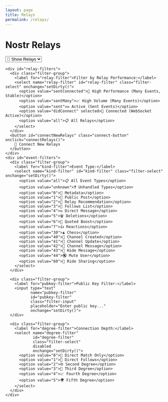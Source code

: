 ```yaml
---
layout: page
title: Relays
permalink: /relays/
---
```


<link rel="stylesheet" href="/assets/css/main.css">
<link rel="stylesheet" href="/assets/css/relays.css">
<script src="/js/relays.js"></script>

<div class="relays-container">
  <div class="page-header">
    <h1>Nostr Relays</h1>
  </div>

  <div class="controls-container">
    <select name="tab" id="tab" class="tab-select" onchange="setDirty()">
      <option value="relays">📡 Show Relays</option>
      <option value="events">📝 Show Events</option>
    </select>

    <div id="relay-filters">
      <div class="filter-group">
        <label for="relay-filter">Filter by Relay Performance:</label>
        <select name="relay-filter" id="relay-filter" class="filter-select" onchange="setDirty()">
          <option value="sentConnected">🌟 High Performance (Many Events, Stable)</option>
          <option value="sentMany">📈 High Volume (Many Events)</option>
          <option value="sent">✉️ Active (Sent Events)</option>
          <option value="didConnect" selected>🔌 Connected (WebSocket Active)</option>
          <option value="all">📋 All Relays</option>
        </select>
      </div>
      <button id="connectNewRelays" class="connect-button" onclick="connectRelays()">
        🔄 Connect New Relays
      </button>
    </div>
    <div id="event-filters">
      <div class="filter-group">
        <label for="kind-filter">Event Type:</label>
        <select name="kind-filter" id="kind-filter" class="filter-select" onchange="setDirty()">
          <option value="all">📋 All Event Types</option>
          <option value="unknown">❓ Unhandled Types</option>
          <option value="0">👤 Metadata</option>
          <option value="1">📝 Public Post</option>
          <option value="2">📡 Relay Recommendation</option>
          <option value="3">👥 Follows List</option>
          <option value="4">✉️ Direct Message</option>
          <option value="5">🗑️ Deletions</option>
          <option value="6">🔄 Quoted Boost</option>
          <option value="7">👍 Reactions</option>
          <option value="30">♟️ Chess</option>
          <option value="40">📢 Channel Created</option>
          <option value="41">📝 Channel Update</option>
          <option value="42">💬 Channel Message</option>
          <option value="43">🚫 Hide Message</option>
          <option value="44">🔇 Mute User</option>
          <option value="60">🚗 Ride Sharing</option>
        </select>
      </div>

      <div class="filter-group">
        <label for="pubkey-filter">Public Key Filter:</label>
        <input type="text" 
               name="pubkey-filter" 
               id="pubkey-filter" 
               class="filter-input" 
               placeholder="Enter public key..." 
               onchange="setDirty()">
      </div>

      <div class="filter-group">
        <label for="degree-filter">Connection Depth:</label>
        <select name="degree-filter" 
                id="degree-filter" 
                class="filter-select" 
                disabled 
                onchange="setDirty()">
          <option value="0">🎯 Direct Match Only</option>
          <option value="1">👥 Direct Follows</option>
          <option value="2">🌐 Second Degree</option>
          <option value="3">🔄 Third Degree</option>
          <option value="4">📈 Fourth Degree</option>
          <option value="5">🌍 Fifth Degree</option>
        </select>
      </div>
    </div>
<br>
<div id="output"></div>
